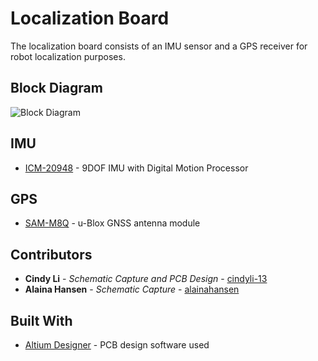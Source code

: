 # Localization Board

The localization board consists of an IMU sensor and a GPS receiver for robot localization purposes.

## Block Diagram
![Block Diagram](https://github.com/uwrobotics/MarsRover2020-PCB/blob/master/Projects/Localization/Rev1/images/Block_Diagram.png)

## IMU
* [ICM-20948](https://invensense.tdk.com/wp-content/uploads/2016/06/DS-000189-ICM-20948-v1.3.pdf) - 9DOF IMU with Digital Motion Processor

## GPS

* [SAM-M8Q](https://www.u-blox.com/sites/default/files/SAM-M8Q_DataSheet_%28UBX-16012619%29.pdf) - u-Blox GNSS antenna module

## Contributors

* **Cindy Li** - *Schematic Capture and PCB Design* - [cindyli-13](https://github.com/cindyli-13)
* **Alaina Hansen** - *Schematic Capture* - [alainahansen](https://github.com/alainahansen)

## Built With

* [Altium Designer](https://www.altium.com/) - PCB design software used
